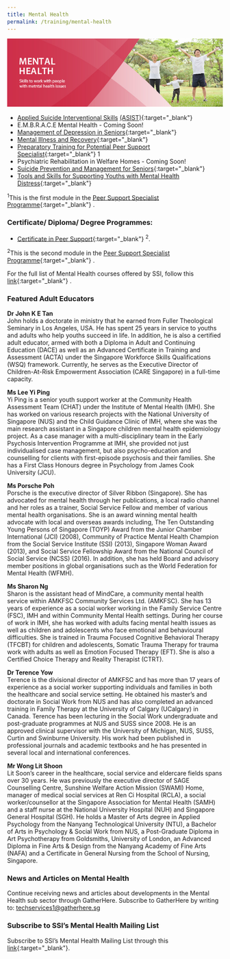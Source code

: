 ```yaml
---
title: Mental Health
permalink: /training/mental-health
---
```

![Mental health banner](/images/training/mental%20health%20SSI_header-banner-757-x-239px3.jpg)


-   [Applied Suicide Interventional Skills](https://e-services.ncss.gov.sg/Training/Course/TemplateSearch?Keyword=applied+suicide+) [(ASIST)](https://e-services.ncss.gov.sg/Training/Course/TemplateSearch?Keyword=applied+suicide+){:target="_blank"}   
-   E.M.B.R.A.C.E Mental Health - Coming Soon!
-   [Management of Depression in Seniors](https://e-services.ncss.gov.sg/Training/Course/TemplateSearch?Filter.Keyword=Management+of+depression+in+seniors&Filter.CourseDatesString=&Filter.TypeOfCourse.Value=&Filter.TypeOfCourse.Label=&Filter.CourseSubCategory.Id=14a99fd7-e127-e611-8112-000c296ee03a&Filter.CourseSubCategory.LogicalName=nis_coursesubcategory&Filter.CourseSubCategory.Name=Mental+Health&Filter.CourseSubCategory.ToRemove=False){:target="_blank"}   
-   [Mental Illness and Recovery](https://e-services.ncss.gov.sg/Training/Course/TemplateSearch?Filter.Keyword=mental+illness+and+recovery&Filter.CourseDatesString=&Filter.TypeOfCourse.Value=&Filter.TypeOfCourse.Label=&Filter.CourseSubCategory.Id=14a99fd7-e127-e611-8112-000c296ee03a&Filter.CourseSubCategory.LogicalName=nis_coursesubcategory&Filter.CourseSubCategory.Name=Mental+Health&Filter.CourseSubCategory.ToRemove=False){:target="_blank"}   
-   [Preparatory Training for Potential Peer Support Specialist](https://www.ssi.sg/Training-(1)/Mental-Health/Peer-Support-Specialist-Programme/Certificate-in-Peer-Support){:target="_blank"}   1
-   Psychiatric Rehabilitation in Welfare Homes - Coming Soon!
-   [Suicide Prevention and Management for Seniors](https://e-services.ncss.gov.sg/Training/Course/TemplateSearch?Keyword=Suicide+Prevention+and+Management+for+Seniors){:target="_blank"}   
-   [Tools and Skills for Supporting Youths with Mental Health Distress](https://e-services.ncss.gov.sg/Training/Course/TemplateSearch?Filter.Keyword=tools+and+skills+for+supporting+youths+with+mental+health&Filter.CourseDatesString=&Filter.TypeOfCourse.Value=&Filter.TypeOfCourse.Label=&Filter.CourseSubCategory.Id=&Filter.CourseSubCategory.LogicalName=&Filter.CourseSubCategory.Name=&Filter.CourseSubCategory.ToRemove=){:target="_blank"}   

<sup>1</sup>This is the first module in the  [Peer Support Specialist Programme](https://www.ssi.sg/Training-(1)/Mental-Health/Peer-Support-Specialist-Programme){:target="_blank"}   .

### Certificate/ Diploma/ Degree Programmes:

 - [Certificate in Peer Support](https://www.ssi.sg/Training-(1)/Mental-Health/Peer-Support-Specialist-Programme/Certificate-in-Peer-Support-(1)){:target="_blank"}   <sup>2</sup>.

<sup>2</sup>This is the second module in the  [Peer Support Specialist Programme](https://www.ssi.sg/Training-(1)/Mental-Health/Peer-Support-Specialist-Programme){:target="_blank"}   .


For the full list of Mental Health courses offered by SSI, follow this  [link](http://e-services.ncss.gov.sg/Training/Course/TemplateSearch?Filter.Keyword=&Filter.CourseDatesString=&Filter.TypeOfCourse.Value=&Filter.TypeOfCourse.Label=&Filter.CourseSubCategory.Id=14a99fd7-e127-e611-8112-000c296ee03a&Filter.CourseSubCategory.LogicalName=nis_coursesubcategory&Filter.CourseSubCategory.Name=Mental+Health&Filter.CourseSubCategory.ToRemove=){:target="_blank"}   .


### Featured Adult Educators

**Dr John K E Tan**  
John holds a doctorate in ministry that he earned from Fuller Theological Seminary in Los Angeles, USA. He has spent 25 years in service to youths and adults who help youths succeed in life. In addition, he is also a certified adult educator, armed with both a Diploma in Adult and Continuing Education (DACE) as well as an Advanced Certificate in Training and Assessment (ACTA) under the Singapore Workforce Skills Qualifications (WSQ) framework. Currently, he serves as the Executive Director of Children-At-Risk Empowerment Association (CARE Singapore) in a full-time capacity.

**Ms Lee Yi Ping**  
Yi Ping is a senior youth support worker at the Community Health Assessment Team (CHAT) under the Institute of Mental Health (IMH). She has worked on various research projects with the National University of Singapore (NUS) and the Child Guidance Clinic of IMH, where she was the main research assistant in a Singapore children mental health epidemiology project. As a case manager with a multi-disciplinary team in the Early Psychosis Intervention Programme at IMH, she provided not just individualised case management, but also psycho-education and counselling for clients with first-episode psychosis and their families. She has a First Class Honours degree in Psychology from James Cook University (JCU).

**Ms Porsche Poh**  
Porsche is the executive director of Silver Ribbon (Singapore). She has advocated for mental health through her publications, a local radio channel and her roles as a trainer, Social Service Fellow and member of various mental health organisations. She is an award winning mental health advocate with local and overseas awards including, The Ten Outstanding Young Persons of Singapore (TOYP) Award from the Junior Chamber International (JCI) (2008), Community of Practice Mental Health Champion from the Social Service Institute (SSI) (2013), Singapore Woman Award (2013), and Social Service Fellowship Award from the National Council of Social Service (NCSS) (2016). In addition, she has held Board and advisory member positions in global organisations such as the World Federation for Mental Health (WFMH).

**Ms Sharon Ng**  
Sharon is the assistant head of MindCare, a community mental health service within AMKFSC Community Services Ltd. (AMKFSC). She has 13 years of experience as a social worker working in the Family Service Centre (FSC), IMH and within Community Mental Health settings. During her course of work in IMH, she has worked with adults facing mental health issues as well as children and adolescents who face emotional and behavioural difficulties. She is trained in Trauma Focused Cognitive Behavioral Therapy (TFCBT) for children and adolescents, Somatic Trauma Therapy for trauma work with adults as well as Emotion Focused Therapy (EFT). She is also a Certified Choice Therapy and Reality Therapist (CTRT).

**Dr Terence Yow**  
Terence is the divisional director of AMKFSC and has more than 17 years of experience as a social worker supporting individuals and families in both the healthcare and social service setting. He obtained his master’s and doctorate in Social Work from NUS and has also completed an advanced training in Family Therapy at the University of Calgary (UCalgary) in Canada. Terence has been lecturing in the Social Work undergraduate and post-graduate programmes at NUS and SUSS since 2008. He is an approved clinical supervisor with the University of Michigan, NUS, SUSS, Curtin and Swinburne University. His work had been published in professional journals and academic textbooks and he has presented in several local and international conferences.

**Mr Wong Lit Shoon**  
Lit Soon’s career in the healthcare, social service and eldercare fields spans over 30 years. He was previously the executive director of SAGE Counselling Centre, Sunshine Welfare Action Mission (SWAMI) Home, manager of medical social services at Ren Ci Hospital (RCLA), a social worker/counsellor at the Singapore Association for Mental Health (SAMH) and a staff nurse at the National University Hospital (NUH) and Singapore General Hospital (SGH).
He holds a Master of Arts degree in Applied Psychology from the Nanyang Technological University (NTU), a Bachelor of Arts in Psychology & Social Work from NUS, a Post-Graduate Diploma in Art Psychotherapy from Goldsmiths, University of London, an Advanced Diploma in Fine Arts & Design from the Nanyang Academy of Fine Arts (NAFA) and a Certificate in General Nursing from the School of Nursing, Singapore.

### News and Articles on Mental Health  
Continue receiving news and articles about developments in the Mental Health sub sector through GatherHere. Subscribe to GatherHere by writing to: <techservices1@gatherhere.sg>

### Subscribe to SSI’s Mental Health Mailing List
Subscribe to SSI’s Mental Health Mailing List through this [link](https://form.gov.sg/5d89ece98749e40012e55dba){:target="_blank"}.
